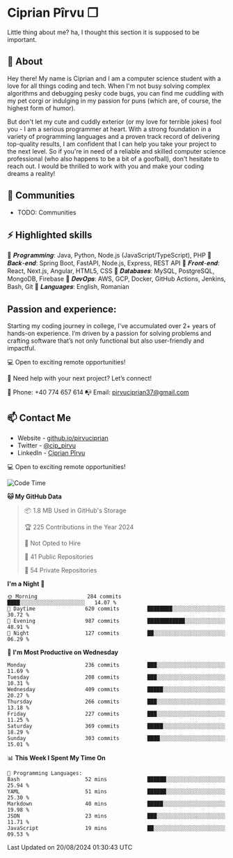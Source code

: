 # Ciprian Pîrvu ❐

Little thing about me? ha, I thought this section it is supposed to be important.

## 🧐 About

Hey there! My name is Ciprian and I am a computer science student with a love for all things coding and tech. When I'm not busy solving complex algorithms and debugging pesky code bugs, you can find me cuddling with my pet corgi or indulging in my passion for puns (which are, of course, the highest form of humor).

But don't let my cute and cuddly exterior (or my love for terrible jokes) fool you - I am a serious programmer at heart. With a strong foundation in a variety of programming languages and a proven track record of delivering top-quality results, I am confident that I can help you take your project to the next level. So if you're in need of a reliable and skilled computer science professional (who also happens to be a bit of a goofball), don't hesitate to reach out. I would be thrilled to work with you and make your coding dreams a reality!

## 👯 Communities

-   TODO: Communities

## ⚡ Highlighted skills

🎯 𝑷𝒓𝒐𝒈𝒓𝒂𝒎𝒎𝒊𝒏𝒈: Java, Python, Node.js (JavaScript/TypeScript), PHP
🎯 𝑩𝒂𝒄𝒌-𝒆𝒏𝒅: Spring Boot, FastAPI, Node.js, Express, REST API
🎯 𝑭𝒓𝒐𝒏𝒕-𝒆𝒏𝒅: React, Next.js, Angular, HTML5, CSS
🎯 𝑫𝒂𝒕𝒂𝒃𝒂𝒔𝒆𝒔: MySQL, PostgreSQL, MongoDB, Firebase
🎯 𝑫𝒆𝒗𝑶𝒑𝒔: AWS, GCP, Docker, GitHub Actions, Jenkins, Bash, Git
🎯 𝑳𝒂𝒏𝒈𝒖𝒂𝒈𝒆𝒔: English, Romanian

## Passion and experience:
Starting my coding journey in college, I've accumulated over 2+ years of hands-on experience. I’m driven by a passion for solving problems and crafting software that’s not only functional but also user-friendly and impactful.

💻 Open to exciting remote opportunities!

🤝 Need help with your next project? Let’s connect!

📱 Phone: +40 774 657 614
📭 Email: pirvuciprian37@gmail.com

## 📫 Contact Me

-   Website - [github.io/pirvuciprian](https://cipppp.github.io/pirvuciprian/)
-   Twitter - [@cip_pirvu](https://x.com/cip_pirvu)
-   LinkedIn - [Ciprian Pîrvu](https://www.linkedin.com/in/pirvuciprian/)

💻 Open to exciting remote opportunities!

<!--START_SECTION:waka-->
![Code Time](http://img.shields.io/badge/Code%20Time-2%2C121%20hrs%2035%20mins-blue)

**🐱 My GitHub Data** 

> 📦 1.8 MB Used in GitHub's Storage 
 > 
> 🏆 225 Contributions in the Year 2024
 > 
> 🚫 Not Opted to Hire
 > 
> 📜 41 Public Repositories 
 > 
> 🔑 54 Private Repositories 
 > 
**I'm a Night 🦉** 

```text
🌞 Morning                284 commits         ████░░░░░░░░░░░░░░░░░░░░░   14.07 % 
🌆 Daytime                620 commits         ████████░░░░░░░░░░░░░░░░░   30.72 % 
🌃 Evening                987 commits         ████████████░░░░░░░░░░░░░   48.91 % 
🌙 Night                  127 commits         ██░░░░░░░░░░░░░░░░░░░░░░░   06.29 % 
```
📅 **I'm Most Productive on Wednesday** 

```text
Monday                   236 commits         ███░░░░░░░░░░░░░░░░░░░░░░   11.69 % 
Tuesday                  208 commits         ███░░░░░░░░░░░░░░░░░░░░░░   10.31 % 
Wednesday                409 commits         █████░░░░░░░░░░░░░░░░░░░░   20.27 % 
Thursday                 266 commits         ███░░░░░░░░░░░░░░░░░░░░░░   13.18 % 
Friday                   227 commits         ███░░░░░░░░░░░░░░░░░░░░░░   11.25 % 
Saturday                 369 commits         █████░░░░░░░░░░░░░░░░░░░░   18.29 % 
Sunday                   303 commits         ████░░░░░░░░░░░░░░░░░░░░░   15.01 % 
```


📊 **This Week I Spent My Time On** 

```text
💬 Programming Languages: 
Bash                     52 mins             ██████░░░░░░░░░░░░░░░░░░░   25.94 % 
YAML                     51 mins             ██████░░░░░░░░░░░░░░░░░░░   25.30 % 
Markdown                 40 mins             █████░░░░░░░░░░░░░░░░░░░░   19.98 % 
JSON                     23 mins             ███░░░░░░░░░░░░░░░░░░░░░░   11.71 % 
JavaScript               19 mins             ██░░░░░░░░░░░░░░░░░░░░░░░   09.53 % 
```


 Last Updated on 20/08/2024 01:30:43 UTC
<!--END_SECTION:waka-->
